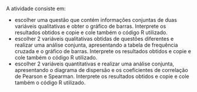 A atividade consiste em:

- escolher uma questão que contém informações conjuntas de duas variáveis qualitativas e obter o gráfico de barras. Interprete os resultados obtidos e copie e cole também o código R utilizado. 
- escolher 2 variáveis qualitativas obtidas de questões diferentes e realizar uma análise conjunta, apresentando a tabela de frequência cruzada e o gráfico de barras. Interprete os resultados obtidos e copie e cole também o código R utilizado. 
- escolher 2 variáveis quantitativas e realizar uma análise conjunta, apresentando o diagrama de dispersão e os coeficientes de correlação de Pearson e Spearman. Interprete os resultados obtidos e copie e cole também o código R utilizado. 